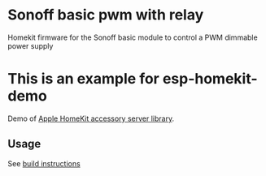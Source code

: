 # Sonoff basic pwm with relay
Homekit firmware for the Sonoff basic module to control a PWM dimmable power supply

# This is an example for esp-homekit-demo
Demo of [Apple HomeKit accessory server
library](https://github.com/maximkulkin/esp-homekit).

## Usage

See [build instructions](https://github.com/maximkulkin/esp-homekit-demo/wiki/Build-instructions)
